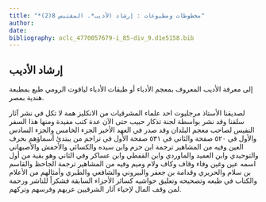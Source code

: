 ```yaml
---
title: "*مخطوطات ومطبوعات : إرشاد الأديب*. المقتبس 8(2)"
author: 
date: 
bibliography: oclc_4770057679-i_85-div_9.d1e5158.bib
---
```




##  إرشاد الأديب 


 إلى معرفة الأديب المعروف بمعجم الأدباء أو طبقات الأدباء لياقوت الرومي طبع بمطبعة هندية بمصر. 

 لصديقنا الأستاذ مرجليوت  احد  علماء المشرقيات من الانكليز همة لا تكل في نشر آثار سلفنا وقد نشر بواسطة لجنة تذكار حبيب حتى الآن عدة كتب مفيدة ومنها هذا السفر النفيس لصاحب معجم البلدان وقد صدر في العهد الأخير الجزء الخامس والجزء السادس والأول في  ٥٢٠  صفحة والثاني في  ٥٣١  صفحة الأول في تراجم من يبتدئ أسماؤهم بحرف العين وفيه من المشاهير ترجمة ابن حزم وابن سيده والكسائي والأخفش والأصبهاني والتوحيدي وابن العميد والماوردي وابن القفطي وابن عساكر وفي الثاني وهو بقية من أول اسمه عين وغين وفاء وقاف وكاف ولام وميم وفيه من المشاهير ترجمة  الجاحظ  والقاسم بن سلام والحريري وقدامة بن جعفر والبيروني والشافعي والطبري وأمثالهم من الأعلام والكتاب في طبعه وتصحيحه وتعليق حواشيه كسائر الأجزاء السابقة فشكراً للناشر ورحمة لمن وقف المال لإحياء آثار الشرقيين عربهم وفرسهم وتركهم. 
